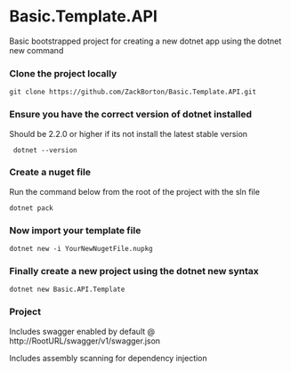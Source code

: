 # Basic.Template.API
Basic bootstrapped project for creating a new dotnet app using the dotnet new command

### Clone the project locally
```git clone https://github.com/ZackBorton/Basic.Template.API.git```

### Ensure you have the correct version of dotnet installed
Should be 2.2.0 or higher if its not install the latest stable version

``` dotnet --version```

### Create a nuget file
Run the command below from the root of the project with the sln file

```dotnet pack```

### Now import your template file
```dotnet new -i YourNewNugetFile.nupkg``` 

### Finally create a new project using the dotnet new syntax
```dotnet new Basic.API.Template```

### Project 
Includes swagger enabled by default @ http://RootURL/swagger/v1/swagger.json

Includes assembly scanning for dependency injection